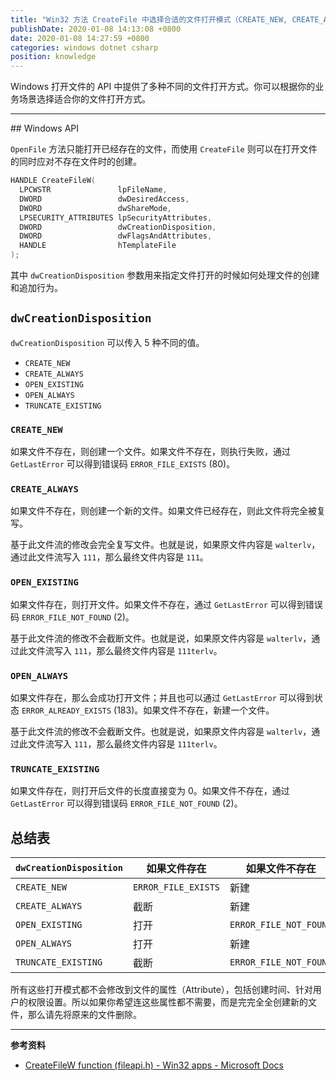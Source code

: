 ```yaml
---
title: "Win32 方法 CreateFile 中选择合适的文件打开模式（CREATE_NEW, CREATE_ALWAYS, OPEN_EXISTING, OPEN_ALWAYS, TRUNCATE_EXISTING）"
publishDate: 2020-01-08 14:13:08 +0800
date: 2020-01-08 14:27:59 +0800
categories: windows dotnet csharp
position: knowledge
---
```


Windows 打开文件的 API 中提供了多种不同的文件打开方式。你可以根据你的业务场景选择适合你的文件打开方式。

---

<div id="toc"></div>
## Windows API

`OpenFile` 方法只能打开已经存在的文件，而使用 `CreateFile` 则可以在打开文件的同时应对不存在文件时的创建。

```cpp
HANDLE CreateFileW(
  LPCWSTR               lpFileName,
  DWORD                 dwDesiredAccess,
  DWORD                 dwShareMode,
  LPSECURITY_ATTRIBUTES lpSecurityAttributes,
  DWORD                 dwCreationDisposition,
  DWORD                 dwFlagsAndAttributes,
  HANDLE                hTemplateFile
);
```

其中 `dwCreationDisposition` 参数用来指定文件打开的时候如何处理文件的创建和追加行为。

## `dwCreationDisposition`

`dwCreationDisposition` 可以传入 5 种不同的值。

- `CREATE_NEW`
- `CREATE_ALWAYS`
- `OPEN_EXISTING`
- `OPEN_ALWAYS`
- `TRUNCATE_EXISTING`

### `CREATE_NEW`

如果文件不存在，则创建一个文件。如果文件不存在，则执行失败，通过 `GetLastError` 可以得到错误码 `ERROR_FILE_EXISTS` (80)。

### `CREATE_ALWAYS`

如果文件不存在，则创建一个新的文件。如果文件已经存在，则此文件将完全被复写。

基于此文件流的修改会完全复写文件。也就是说，如果原文件内容是 `walterlv`，通过此文件流写入 `111`，那么最终文件内容是 `111`。

### `OPEN_EXISTING`

如果文件存在，则打开文件。如果文件不存在，通过 `GetLastError` 可以得到错误码 `ERROR_FILE_NOT_FOUND` (2)。

基于此文件流的修改不会截断文件。也就是说，如果原文件内容是 `walterlv`，通过此文件流写入 `111`，那么最终文件内容是 `111terlv`。

### `OPEN_ALWAYS`

如果文件存在，那么会成功打开文件；并且也可以通过 `GetLastError` 可以得到状态 `ERROR_ALREADY_EXISTS` (183)。如果文件不存在，新建一个文件。

基于此文件流的修改不会截断文件。也就是说，如果原文件内容是 `walterlv`，通过此文件流写入 `111`，那么最终文件内容是 `111terlv`。

### `TRUNCATE_EXISTING`

如果文件存在，则打开后文件的长度直接变为 0。如果文件不存在，通过 `GetLastError` 可以得到错误码 `ERROR_FILE_NOT_FOUND` (2)。

## 总结表

| `dwCreationDisposition` | 如果文件存在        | 如果文件不存在         |
| ----------------------- | ------------------- | ---------------------- |
| `CREATE_NEW`            | `ERROR_FILE_EXISTS` | 新建                   |
| `CREATE_ALWAYS`         | 截断                | 新建                   |
| `OPEN_EXISTING`         | 打开                | `ERROR_FILE_NOT_FOUND` |
| `OPEN_ALWAYS`           | 打开                | 新建                   |
| `TRUNCATE_EXISTING`     | 截断                | `ERROR_FILE_NOT_FOUND` |

所有这些打开模式都不会修改到文件的属性（Attribute），包括创建时间、针对用户的权限设置。所以如果你希望连这些属性都不需要，而是完完全全创建新的文件，那么请先将原来的文件删除。

---

**参考资料**

- [CreateFileW function (fileapi.h) - Win32 apps - Microsoft Docs](https://docs.microsoft.com/en-us/windows/win32/api/fileapi/nf-fileapi-createfilew)

